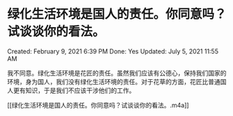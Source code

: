 # 绿化生活环境是国人的责任。你同意吗？试谈谈你的看法。

Created: February 9, 2021 6:39 PM
Done: Yes
Updated: July 5, 2021 11:55 AM

我不同意。绿化生活环境是花匠的责任。虽然我们应该有公德心，保持我们国家的环境，身为国人，我们没有绿化生活环境的责任。对于花草的方面，花匠比普通国人更有知识，于是我们不应该干涉他们的工作。

[[绿化生活环境是国人的责任。你同意吗？试谈谈你的看法。.m4a]]